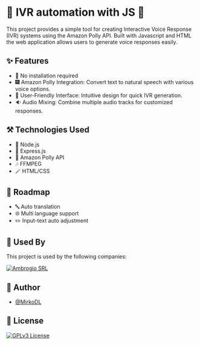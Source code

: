 
# 📠 IVR automation with JS 📠

This project provides a simple tool for creating Interactive Voice Response (IVR) systems using the Amazon Polly API. Built with Javascript and HTML the web application allows users to generate voice responses easily.

## ✨ Features
- 🚀 No installation required
- 🎆 Amazon Polly Integration: Convert text to natural speech with various voice options.
- 👱 User-Friendly Interface: Intuitive design for quick IVR generation.
- 🔉 Audio Mixing: Combine multiple audio tracks for customized responses.

## ⚒️ Technologies Used
- 🏦 Node.js
- 💅 Express.js
- 🧾️ Amazon Polly API
- 🎶 FFMPEG 
- 🪄 HTML/CSS

## 🔬 Roadmap

- 🔤 Auto translation
- 🌐 Multi language support
- ✏️ Input-text auto adjustment

## 🤝 Used By

This project is used by the following companies:

[![Ambrogio SRL](https://img.shields.io/badge/Ambrogio_SRL-blue)](https://www.ambrogio.com/)


## 👥 Author

- [@MirkoDL](https://www.github.com/mirkodl)


## 💼 License
[![GPLv3 License](https://img.shields.io/badge/GPL_v3-yellow)](https://opensource.org/licenses/)

